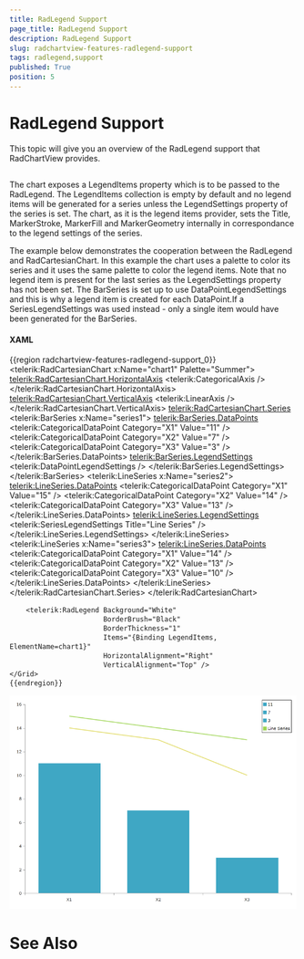 ```yaml
---
title: RadLegend Support
page_title: RadLegend Support
description: RadLegend Support
slug: radchartview-features-radlegend-support
tags: radlegend,support
published: True
position: 5
---
```


# RadLegend Support



This topic will give you an overview of the RadLegend support that RadChartView provides.
      

## 

The chart exposes a LegendItems property which is to be passed to the RadLegend. The LegendItems collection is empty by default and no legend items will be generated for a series unless the LegendSettings property of the series is set. The chart, as it is the legend items provider, sets the Title, MarkerStroke, MarkerFill and MarkerGeometry internally in correspondance to the legend settings of the series.
        

The example below demonstrates the cooperation between the RadLegend and RadCartesianChart. In this example the chart uses a palette to color its series and it uses the same palette to color the legend items. Note that no legend item is present for the last series as the LegendSettings property has not been set. The BarSeries is set up to use DataPointLegendSettings and this is why a legend item is created for each DataPoint.If a SeriesLegendSettings was used instead - only a single item would have been generated for the BarSeries.
        

#### __XAML__

{{region radchartview-features-radlegend-support_0}}
	<Grid>
	    <telerik:RadCartesianChart x:Name="chart1" Palette="Summer">
	        <telerik:RadCartesianChart.HorizontalAxis>
	            <telerik:CategoricalAxis />
	        </telerik:RadCartesianChart.HorizontalAxis>
	        <telerik:RadCartesianChart.VerticalAxis>
	            <telerik:LinearAxis />
	        </telerik:RadCartesianChart.VerticalAxis>
	        <telerik:RadCartesianChart.Series>
	            <telerik:BarSeries x:Name="series1">
	                <telerik:BarSeries.DataPoints>
	                    <telerik:CategoricalDataPoint Category="X1" Value="11" />
	                    <telerik:CategoricalDataPoint Category="X2" Value="7" />
	                    <telerik:CategoricalDataPoint Category="X3" Value="3" />
	                </telerik:BarSeries.DataPoints>
	                <telerik:BarSeries.LegendSettings>
	                    <telerik:DataPointLegendSettings />
	                </telerik:BarSeries.LegendSettings>
	            </telerik:BarSeries>
	            <telerik:LineSeries x:Name="series2">
	                <telerik:LineSeries.DataPoints>
	                    <telerik:CategoricalDataPoint Category="X1" Value="15" />
	                    <telerik:CategoricalDataPoint Category="X2" Value="14" />
	                    <telerik:CategoricalDataPoint Category="X3" Value="13" />
	                </telerik:LineSeries.DataPoints>
	                <telerik:LineSeries.LegendSettings>
	                    <telerik:SeriesLegendSettings Title="Line Series" />
	                </telerik:LineSeries.LegendSettings>
	            </telerik:LineSeries>
	            <telerik:LineSeries x:Name="series3">
	                <telerik:LineSeries.DataPoints>
	                    <telerik:CategoricalDataPoint Category="X1" Value="14" />
	                    <telerik:CategoricalDataPoint Category="X2" Value="13" />
	                    <telerik:CategoricalDataPoint Category="X3" Value="10" />
	                </telerik:LineSeries.DataPoints>
	            </telerik:LineSeries>
	        </telerik:RadCartesianChart.Series>
	    </telerik:RadCartesianChart>
		
	    <telerik:RadLegend Background="White" 
	                       BorderBrush="Black" 
	                       BorderThickness="1" 
	                       Items="{Binding LegendItems, ElementName=chart1}" 
	                       HorizontalAlignment="Right" 
	                       VerticalAlignment="Top" />
	</Grid>
	{{endregion}}

![Rad Chart View-features-radlegend-support-0](images/RadChartView-features-radlegend-support-0.png)

# See Also

